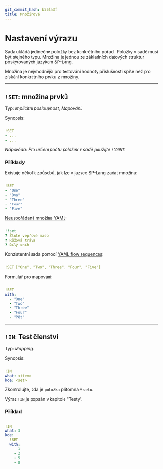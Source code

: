 ```yaml
---
git_commit_hash: b55fa3f
title: Množinové
---
```


# Nastavení výrazu


Sada ukládá jedinečné položky bez konkrétního pořadí.
Položky v sadě musí být stejného typu.
Množina je jednou ze základních datových struktur poskytovaných jazykem SP-Lang.

Množina je nejvhodnější pro testování hodnoty příslušnosti spíše než pro získání konkrétního prvku z množiny.

--- 

## `!SET`: množina prvků 

Typ:  _Implicitní posloupnost_, _Mapování_.

Synopsis:
```yaml

!SET
- ...
- ...
```

_Nápověda: Pro určení počtu položek v sadě použijte `!COUNT`._


### Příklady

Existuje několik způsobů, jak lze v jazyce SP-Lang zadat množinu:
```yaml

!SET
- "One"
- "Dva"
- "Three"
- "Four"
- "Five"
```


[Neuspořádaná množina YAML](https://yaml.org/spec/1.2.2/#example-unordered-sets):
```yaml

!!set
? Žluté vepřové maso
? Růžová tráva
? Bílý sníh
```


Konzistentní sada pomocí [YAML flow sequences](https://yaml.org/spec/1.2.2/#741-flow-sequences):
```yaml

!SET ["One", "Two", "Three", "Four", "Five"]
```


Formulář pro mapování:
```yaml

!SET
with:
  - "One"
  - "Two"
  - "Three"
  - "Four"
  - "Pět"
```


--- 

## `!IN`: Test členství 

Typ: _Mapping_.

Synopsis:
```yaml

!IN
what: <item>
kde: <set>
```

Zkontrolujte, zda je `položka` přítomna v `setu`.

Výraz `!IN` je popsán v kapitole "Testy".

### Příklad
```yaml

!IN
what: 3
kde:
  !SET
  with:
    - 1
    - 2
    - 5
    - 8 
```
